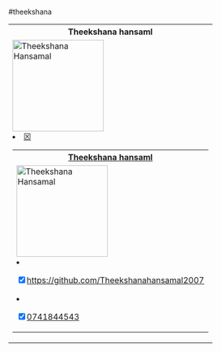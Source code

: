 #theekshana

<table></th><th>Theekshana hansaml</th></tr><tr><td><a href="https://github.com/Theekshanahansamal2007/theekshana-hansamal.git"><img src="https://i.ibb.co/YPL0mLF/IMG-20211208-WA0006.jpg" width="180" alt="Theekshana Hansamal"












- [x] <table></th><th>Theekshana hansaml</th></tr><tr><td><a href="https://github.com/Theekshanahansamal2007/theekshana-hansamal.git"><img src="https://i.ibb.co/YPL0mLF/IMG-20211208-WA0006.jpg" width="180" alt="Theekshana Hansamal"

- [x] https://github.com/Theekshanahansamal2007

- [x] 0741844543




